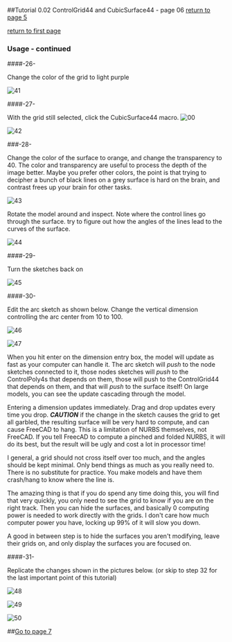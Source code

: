 ##Tutorial 0.02 ControlGrid44 and CubicSurface44 - page 06
[return to page 5](https://github.com/edwardvmills/NURBSlib_EVM/blob/gh-pages/Tutorial%200.02%20ControlGrid44%20and%20CubicSurface44%20-%20page%2005.md)

[return to first page](https://github.com/edwardvmills/NURBSlib_EVM/blob/gh-pages/Tutorial%200.02%20ControlGrid44%20and%20CubicSurface44%20-%20page%2001.md)
### Usage - continued

####-26-

Change the color of the grid to light purple

![41](https://github.com/edwardvmills/NURBSlib_EVM/blob/master/Tutorial%20Models/ControlGridd44%20and%20CubicSurface44/ControlGrid44%20and%20CubicSurface44%2041.png?raw=true)

####-27-

With the grid still selected, click the CubicSurface44 macro.
![00](https://github.com/edwardvmills/NURBSlib_EVM/blob/master/icons/CubicSurface44.png?raw=true)

![42](https://github.com/edwardvmills/NURBSlib_EVM/blob/master/Tutorial%20Models/ControlGridd44%20and%20CubicSurface44/ControlGrid44%20and%20CubicSurface44%2042.png?raw=true)

###-28-

Change the color of the surface to orange, and change the transparency to 40. The color and transparency are useful to process the depth of the image better. Maybe you prefer other colors, the point is that trying to decipher a bunch of black lines on a grey surface is hard on the brain, and contrast frees up your brain for other tasks.

![43](https://github.com/edwardvmills/NURBSlib_EVM/blob/master/Tutorial%20Models/ControlGridd44%20and%20CubicSurface44/ControlGrid44%20and%20CubicSurface44%2043.png?raw=true)

Rotate the model around and inspect. Note where the control lines go through the surface. try to figure out how the angles of the lines lead to the curves of the surface.

![44](https://github.com/edwardvmills/NURBSlib_EVM/blob/master/Tutorial%20Models/ControlGridd44%20and%20CubicSurface44/ControlGrid44%20and%20CubicSurface44%2044.png?raw=true)


####-29-

Turn the sketches back on

![45](https://github.com/edwardvmills/NURBSlib_EVM/blob/master/Tutorial%20Models/ControlGridd44%20and%20CubicSurface44/ControlGrid44%20and%20CubicSurface44%2045.png?raw=true)

####-30-

Edit the arc sketch as shown below. Change the vertical dimension controlling the arc center from 10 to 100.

![46](https://github.com/edwardvmills/NURBSlib_EVM/blob/master/Tutorial%20Models/ControlGridd44%20and%20CubicSurface44/ControlGrid44%20and%20CubicSurface44%2046.png?raw=true)

![47](https://github.com/edwardvmills/NURBSlib_EVM/blob/master/Tutorial%20Models/ControlGridd44%20and%20CubicSurface44/ControlGrid44%20and%20CubicSurface44%2047.png?raw=true)

When you hit enter on the dimension entry box, the model will update as fast as your computer can handle it. The arc sketch will _push_ to the node sketches connected to it, those nodes sketches will _push_ to the ControlPoly4s that depends on them, those will push to the ControlGrid44 that depends on them, and that will _push_ to the surface itself! On large models, you can see the update cascading through the model.

Entering a dimension updates immediately. Drag and drop updates every time you drop. **_CAUTION_** if the change in the sketch causes the grid to get all garbled, the resulting surface will be very hard to compute, and can cause FreeCAD to hang. This is a limitation of NURBS themselves, not FreeCAD. If you tell FreecAD to compute a pinched and folded NURBS, it will do its best, but the result will be ugly and cost a lot in processor time!

I general, a grid should not cross itself over too much, and the angles should be kept minimal. Only bend things as much as you really need to. There is no substitute for practice. You make models and have them crash/hang to know where the line is.

The amazing thing is that if you do spend any time doing this, you will find that very quickly, you only need to see the grid to know if you are on the right track. Then you can hide the surfaces, and basically 0 computing power is needed to work directly with the grids. I don't care how much computer power you have, locking up 99% of it will slow you down.

A good in between step is to hide the surfaces you aren't modifying, leave their grids on, and only display the surfaces you are focused on.

####-31- 

Replicate the changes shown in the pictures below. (or skip to step 32 for the last important point of this tutorial)

![48](https://github.com/edwardvmills/NURBSlib_EVM/blob/master/Tutorial%20Models/ControlGridd44%20and%20CubicSurface44/ControlGrid44%20and%20CubicSurface44%2048.png?raw=true)

![49](https://github.com/edwardvmills/NURBSlib_EVM/blob/master/Tutorial%20Models/ControlGridd44%20and%20CubicSurface44/ControlGrid44%20and%20CubicSurface44%2049.png?raw=true)

![50](https://github.com/edwardvmills/NURBSlib_EVM/blob/master/Tutorial%20Models/ControlGridd44%20and%20CubicSurface44/ControlGrid44%20and%20CubicSurface44%2050.png?raw=true)

##[Go to page 7](https://github.com/edwardvmills/NURBSlib_EVM/blob/gh-pages/Tutorial%200.02%20ControlGrid44%20and%20CubicSurface44%20-%20page%2007.md)

